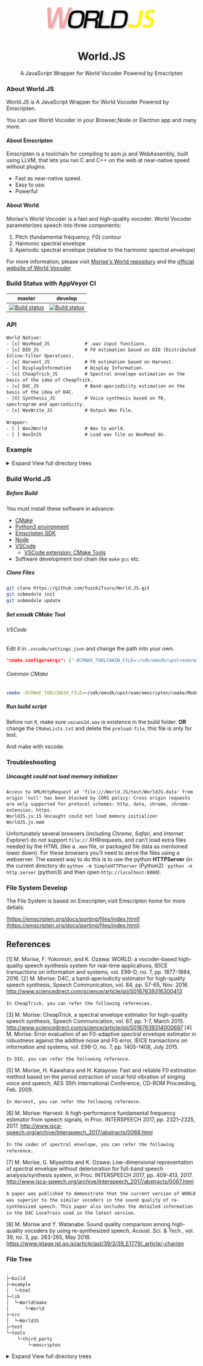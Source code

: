 <p align="center"><img width="300" src=".github/ScreenShots/logo.v3.png" alt="World.JS logo"></p>
<h1 align="center">World.JS</h1>
<p align="center">A JavaScript Wrapper for World Vocoder Powered by Emscripten</p>

### About World.JS

World.JS is A JavaScript Wrapper for World Vocoder Powered by Emscripten.

You can use World Vocoder in your Browser,Node or Electron app and many more.

####  About Emscripten
Emscripten is a toolchain for compiling to asm.js and WebAssembly, built using LLVM, that lets you run C and C++ on the web at near-native speed without plugins.
- Fast as near-native speed.
- Easy to use.
- Powerful

#### About World

Morise's World Vocoder is a fast and high-quality vocoder. World Vocoder parameterizes speech into three components:

1. Pitch (fundamental frequency, F0) contour
2. Harmonic spectral envelope
3. Aperiodic spectral envelope (relative to the harmonic spectral envelope)

For more information, please visit [Morise's World repository](https://github.com/mmorise/World) and the [official website of World Vocoder](http://www.kisc.meiji.ac.jp/~mmorise/world/english/)

### Build Status with AppVeyor CI
master | develop
---|---
[![Build status](https://ci.appveyor.com/api/projects/status/6vbge2p0q0mdshtc/branch/master?svg=true)](https://ci.appveyor.com/project/GloomyGhost-MosquitoCoil/world-js/branch/master)|[![Build status](https://ci.appveyor.com/api/projects/status/6vbge2p0q0mdshtc?svg=true)](https://ci.appveyor.com/project/GloomyGhost-MosquitoCoil/world-js)

### API
```
World Native:
- [x] WavRead_JS             # .wav input functions.
- [x] DIO_JS                 # F0 estimation based on DIO (Distributed Inline-filter Operation).
- [x] Harvest_JS             # F0 estimation based on Harvest.
- [x] DisplayInformation     # Display Information.
- [x] CheapTrick_JS          # Spectral envelope estimation on the basis of the idea of CheapTrick.
- [x] D4C_JS                 # Band-aperiodicity estimation on the basis of the idea of D4C.
- [X] Synthesis_JS           # Voice synthesis based on f0, spectrogram and aperiodicity.
- [x] WavWrite_JS            # Output Wav File.

Wrapper:
- [ ] Wav2World              # Wav to world.
- [ ] WavInJS                # Load wav file as WavRead do.
```
### Example

<details>
<summary>Expand View full directory trees</summary>

##### WavRead_JS

> .wav input functions

```html
<script src="WorldJS.js"></script> 

<script>
    let x = Module.WavRead_JS("vaiueo2d.wav");
    console.log(x);
    console.log(x.x);
    console.log(x.fs);
    console.log(x.nbit);
    console.log(x.x_length);
</script>
```

![](.github/ScreenShots/WavRead.png)

##### DIO_JS

> F0 estimation based on DIO (Distributed Inline-filter Operation).

```html
<script src="WorldJS.js"></script> 

<script>
    let x = Module.WavRead_JS("vaiueo2d.wav");
    let f0 = Module.Dio_JS(x.x,x.fs,2.0);
    console.log(x);
    console.log(f0);
</script>
```
![Dio](.github/ScreenShots/Dio.png)

##### Harvest_JS

> F0 estimation based on Harvest.

```html
<script src="WorldJS.js"></script> 

<script>
    let x = Module.WavRead_JS("vaiueo2d.wav");
    let f0 = Module.Harvest_JS(x.x,x.fs,2.0);
    console.log(x);
    console.log(f0);
</script>
```

![Harvest](.github/ScreenShots/Harvest.png)

##### DisplayInformation

> Display Information

```html
<script src="WorldJS.js"></script> 

<script>
    let x = Module.WavRead_JS("vaiueo2d.wav");
    Module.DisplayInformation(x.fs, x.nbit, x.x_length);
</script>
```

##### CheapTrick_JS

> Spectral envelope estimation on the basis of the idea of CheapTrick.

```html
<script src="WorldJS.js"></script> 

<script>
    let x = Module.WavRead_JS("vaiueo2d.wav");
    let f0 = Module.Dio_JS(x.x, x.fs, 2.0);
    Module.CheapTrick_JS(x.x, f0.f0, f0.time_axis, x.fs, 2.0);
</script>
```

![CheapTrick](.github/ScreenShots/CheapTrick.png)

##### D4C_JS

> Band-aperiodicity estimation on the basis of the idea of D4C.

```html
<script src="WorldJS.js"></script> 

<script>
    let x = Module.WavRead_JS("vaiueo2d.wav");
    let f0 = Module.Dio_JS(x.x, x.fs, 2.0);
    let sp = Module.CheapTrick_JS(x.x, f0.f0, f0.time_axis, x.fs, 2.0);
    Module.D4C_JS(x.x, f0.f0, f0.time_axis, sp.fft_size, x.fs, 2.0);
</script>
```

![D4C](.github/ScreenShots/D4C.png)

##### Synthesis_JS

> Voice synthesis based on f0, spectrogram and aperiodicity.

```html
<script src="WorldJS.js"></script> 

<script>
    let x = Module.WavRead_JS("vaiueo2d.wav");
    let f0 = Module.Dio_JS(x.x, x.fs, 2.0);
    let sp = Module.CheapTrick_JS(x.x, f0.f0, f0.time_axis, x.fs, 2.0);
    let ap = Module.D4C_JS(x.x, f0.f0, f0.time_axis, sp.fft_size, x.fs, 2.0);
    Module.Synthesis_JS(f0.f0, sp.spectral, ap.aperiodicity, sp.fft_size, x.fs, 2.0)
</script>
```

##### WavWrite_JS

> Output Wav File

```html
<script src="WorldJS.js"></script> 
<script>
    let x = Module.WavRead_JS("vaiueo2d.wav");
    Module.WavWrite_JS(x.x, x.fs, x.nbit, "out.wav")
</script>
```
![WavWrite](.github/ScreenShots/WavWrite.png)

</details>

### Build World.JS

##### Before Build

You must install these software in advance:

- [CMake](https://cmake.org/)
- [Python3 environment](https://www.python.org/)
- [Emscripten SDK](https://emscripten.org/)
- [Node](https://nodejs.org/)
- [VSCode](https://code.visualstudio.com/)
  - [VSCode extension: CMake Tools](https://marketplace.visualstudio.com/items?itemName=vector-of-bool.cmake-tools)
- Software development tool chain like `make` `gcc` etc.

##### Clone Files

```bash
git clone https://github.com/YuzukiTsuru/World.JS.git
git submodule init
git submodule update
```

##### Set emsdk CMake Tool

###### VSCode
Edit it in `.vscode/settings.json` and change the path into your own.

```json
"cmake.configureArgs": ["-DCMAKE_TOOLCHAIN_FILE=~/sdk/emsdk/upstream/emscripten/cmake/Modules/Platform/Emscripten.cmake"]
```
###### Common CMake
```bash
cmake -DCMAKE_TOOLCHAIN_FILE=~/sdk/emsdk/upstream/emscripten/cmake/Modules/Platform/Emscripten.cmake ..
```

##### Run build script

Before run it, make sure `vaiueo2d.wav` is existence in the build folder. **OR** change the `CMakeLists.txt` and delete the `preload-file`, this file is only for test.

And make with vscode.

### Troubleshooting

##### Uncaught could not load memory initializer

```
Access to XMLHttpRequest at 'file:///World.JS/test/WorldJS.data' from origin 'null' has been blocked by CORS policy: Cross origin requests are only supported for protocol schemes: http, data, chrome, chrome-extension, https.
WorldJS.js:15 Uncaught could not load memory initializer WorldJS.js.mem
```

Unfortunately several browsers (including *Chrome*, *Safari*, and *Internet Explorer*) do not support `file://` XHRrequests, and can’t load extra files needed by the HTML (like a `.mem` file, or packaged file data as mentioned lower down). For these browsers you’ll need to serve the files using a webserver. The easiest way to do this is to use the python **HTTPServer** (in the current directory do `python -m SimpleHTTPServer` (Python2)  ` python -m http.server` (python3) and then open `http://localhost:8000`).

### File System Develop

The File System is based on Emscripten,visit Emscripten home for more detials:

[https://emscripten.org/docs/porting/files/index.html](https://emscripten.org/docs/porting/files/index.html)

## References

[1] M. Morise, F. Yokomori, and K. Ozawa: WORLD: a vocoder-based high-quality speech synthesis system for real-time applications, IEICE transactions on information and systems, vol. E99-D, no. 7, pp. 1877-1884, 2016.
[2] M. Morise: D4C, a band-aperiodicity estimator for high-quality speech synthesis, Speech Communication, vol. 84, pp. 57-65, Nov. 2016. http://www.sciencedirect.com/science/article/pii/S0167639316300413

`In CheapTrick, you can refer the following references.`

[3] M. Morise: CheapTrick, a spectral envelope estimator for high-quality speech synthesis, Speech Communication, vol. 67, pp. 1-7, March 2015. http://www.sciencedirect.com/science/article/pii/S0167639314000697
[4] M. Morise: Error evaluation of an F0-adaptive spectral envelope estimator in robustness against the additive noise and F0 error, IEICE transactions on information and systems, vol. E98-D, no. 7, pp. 1405-1408, July 2015.

`In DIO, you can refer the following reference.`

[5] M. Morise, H. Kawahara and H. Katayose: Fast and reliable F0 estimation method based on the period extraction of vocal fold vibration of singing voice and speech, AES 35th International Conference, CD-ROM Proceeding, Feb. 2009.

`In Harvest, you can refer the following reference.`

[6] M. Morise: Harvest: A high-performance fundamental frequency estimator from speech signals, in Proc. INTERSPEECH 2017, pp. 2321–2325, 2017. http://www.isca-speech.org/archive/Interspeech_2017/abstracts/0068.html

`In the codec of spectral envelope, you can refer the following reference.`

[7] M. Morise, G. Miyashita and K. Ozawa: Low-dimensional representation of spectral envelope without deterioration for full-band speech analysis/synthesis system, in Proc. INTERSPEECH 2017, pp. 409-413, 2017. http://www.isca-speech.org/archive/Interspeech_2017/abstracts/0067.html

`A paper was published to demonstrate that the current version of WORLD was superior to the similar vocoders in the sound quality of re-synthesized speech. This paper also includes the detailed information in the D4C LoveTrain used in the latest version.`

[8] M. Morise and Y. Watanabe: Sound quality comparison among high-quality vocoders by using re-synthesized speech, Acoust. Sci. & Tech., vol. 39, no. 3, pp. 263-265, May 2018. https://www.jstage.jst.go.jp/article/ast/39/3/39_E1779/_article/-char/en


### File Tree 

```Text
.
├─build
├─example
│  └─html
├─lib
│  └─WorldCmake
│      └─World
├─src
│  └─WorldJS
├─test
└─tools
    └─third_party
        └─emscripten
```



<details>
<summary>Expand View full directory trees</summary>
<pre><code>.
├─.vscode
├─build
├─example
│  └─html
├─lib
│  └─WorldCmake
│      └─World
│          ├─build
│          ├─doc
│          ├─examples
│          │  ├─analysis_synthesis
│          │  ├─codec_test
│          │  └─parameter_io
│          ├─src
│          │  └─world
│          ├─test
│          ├─tools
│          └─visualstudio
│              └─win
├─src
│  └─WorldJS
├─test
└─tools
    └─third_party
        └─emscripten
            ├─.circleci
            ├─cmake
            │  └─Modules
            │      └─Platform
            ├─docs
            ├─media
            ├─site
            │  ├─build
            │  │  └─text
            │  │      └─docs
            │  │          └─tools_reference
            │  └─source
            │      ├─docs
            │      │  ├─api_reference
            │      │  ├─building_from_source
            │      │  ├─compiling
            │      │  ├─contributing
            │      │  ├─debugging
            │      │  ├─getting_started
            │      │  ├─introducing_emscripten
            │      │  ├─optimizing
            │      │  ├─porting
            │      │  │  ├─connecting_cpp_and_javascript
            │      │  │  ├─files
            │      │  │  ├─guidelines
            │      │  │  └─multimedia_and_graphics
            │      │  ├─site
            │      │  └─tools_reference
            │      ├─_static
            │      └─_themes
            │          └─emscripten_sphinx_rtd_theme
            │              └─static
            │                  ├─css
            │                  ├─fonts
            │                  └─js
            ├─src
            │  └─embind
            ├─system
            │  ├─bin
            │  ├─include
            │  │  ├─AL
            │  │  ├─compat
            │  │  │  └─sys
            │  │  ├─EGL
            │  │  ├─emscripten
            │  │  ├─GL
            │  │  ├─GLES
            │  │  ├─GLES2
            │  │  ├─GLES3
            │  │  ├─GLFW
            │  │  ├─KHR
            │  │  ├─libc
            │  │  │  ├─arpa
            │  │  │  ├─net
            │  │  │  ├─netinet
            │  │  │  ├─netpacket
            │  │  │  ├─scsi
            │  │  │  └─sys
            │  │  ├─libcxx
            │  │  │  ├─experimental
            │  │  │  ├─ext
            │  │  │  └─support
            │  │  │      ├─android
            │  │  │      ├─fuchsia
            │  │  │      ├─ibm
            │  │  │      ├─musl
            │  │  │      ├─newlib
            │  │  │      ├─solaris
            │  │  │      ├─win32
            │  │  │      └─xlocale
            │  │  ├─SDL
            │  │  ├─SSE
            │  │  ├─uuid
            │  │  └─X11
            │  │      └─extensions
            │  ├─lib
            │  │  ├─compiler-rt
            │  │  │  └─lib
            │  │  │      └─builtins
            │  │  ├─embind
            │  │  ├─fetch
            │  │  ├─html5
            │  │  ├─libc
            │  │  │  └─musl
            │  │  │      ├─arch
            │  │  │      │  └─emscripten
            │  │  │      │      └─bits
            │  │  │      ├─dist
            │  │  │      ├─ldso
            │  │  │      └─src
            │  │  │          ├─aio
            │  │  │          ├─compat-emscripten
            │  │  │          ├─complex
            │  │  │          ├─conf
            │  │  │          ├─crypt
            │  │  │          ├─ctype
            │  │  │          ├─dirent
            │  │  │          ├─env
            │  │  │          ├─errno
            │  │  │          ├─exit
            │  │  │          ├─fcntl
            │  │  │          ├─fenv
            │  │  │          │  ├─armebhf
            │  │  │          │  ├─armhf
            │  │  │          │  ├─mips-sf
            │  │  │          │  ├─mipsel-sf
            │  │  │          │  ├─sh-nofpu
            │  │  │          │  └─sheb-nofpu
            │  │  │          ├─internal
            │  │  │          ├─ipc
            │  │  │          ├─ldso
            │  │  │          ├─legacy
            │  │  │          ├─linux
            │  │  │          ├─locale
            │  │  │          ├─math
            │  │  │          │  ├─armebhf
            │  │  │          │  └─armhf
            │  │  │          ├─misc
            │  │  │          ├─mman
            │  │  │          ├─mq
            │  │  │          ├─multibyte
            │  │  │          ├─network
            │  │  │          ├─passwd
            │  │  │          ├─prng
            │  │  │          ├─process
            │  │  │          ├─regex
            │  │  │          ├─sched
            │  │  │          ├─search
            │  │  │          ├─select
            │  │  │          ├─setjmp
            │  │  │          │  ├─mips-sf
            │  │  │          │  ├─mipsel-sf
            │  │  │          │  ├─sh-nofpu
            │  │  │          │  └─sheb-nofpu
            │  │  │          ├─signal
            │  │  │          ├─stat
            │  │  │          ├─stdio
            │  │  │          ├─stdlib
            │  │  │          ├─string
            │  │  │          │  ├─armel
            │  │  │          │  └─armhf
            │  │  │          ├─temp
            │  │  │          ├─termios
            │  │  │          ├─thread
            │  │  │          ├─time
            │  │  │          └─unistd
            │  │  ├─libcxx
            │  │  │  ├─experimental
            │  │  │  │  └─filesystem
            │  │  │  ├─include
            │  │  │  └─support
            │  │  │      ├─runtime
            │  │  │      ├─solaris
            │  │  │      └─win32
            │  │  ├─libcxxabi
            │  │  │  ├─include
            │  │  │  │  └─mach-o
            │  │  │  ├─lib
            │  │  │  └─src
            │  │  │      └─Unwind
            │  │  ├─pkgconfig
            │  │  └─pthread
            │  └─local
            │      └─include
            ├─tests
            │  ├─asmfs
            │  ├─box2d
            │  │  ├─Box2D
            │  │  │  ├─Collision
            │  │  │  │  └─Shapes
            │  │  │  ├─Common
            │  │  │  ├─Dynamics
            │  │  │  │  ├─Contacts
            │  │  │  │  └─Joints
            │  │  │  └─Rope
            │  │  ├─Build
            │  │  │  ├─vs2010
            │  │  │  └─xcode4
            │  │  │      └─Box2D.xcodeproj
            │  │  │          └─project.xcworkspace
            │  │  ├─freeglut
            │  │  ├─glui
            │  │  ├─HelloWorld
            │  │  └─Testbed
            │  │      ├─Framework
            │  │      └─Tests
            │  ├─browser
            │  ├─bullet
            │  │  ├─Demos
            │  │  │  ├─Benchmarks
            │  │  │  └─HelloWorld
            │  │  ├─Extras
            │  │  │  ├─ConvexDecomposition
            │  │  │  └─glui
            │  │  │      └─GL
            │  │  ├─lib
            │  │  └─src
            │  │      ├─BulletCollision
            │  │      │  ├─BroadphaseCollision
            │  │      │  ├─CollisionDispatch
            │  │      │  ├─CollisionShapes
            │  │      │  ├─Gimpact
            │  │      │  ├─ibmsdk
            │  │      │  └─NarrowPhaseCollision
            │  │      ├─BulletDynamics
            │  │      │  ├─Character
            │  │      │  ├─ConstraintSolver
            │  │      │  ├─Dynamics
            │  │      │  ├─ibmsdk
            │  │      │  └─Vehicle
            │  │      ├─BulletMultiThreaded
            │  │      │  ├─GpuSoftBodySolvers
            │  │      │  │  ├─CPU
            │  │      │  │  ├─DX11
            │  │      │  │  │  └─HLSL
            │  │      │  │  └─OpenCL
            │  │      │  │      ├─AMD
            │  │      │  │      ├─Apple
            │  │      │  │      ├─MiniCL
            │  │      │  │      ├─NVidia
            │  │      │  │      ├─OpenCLC
            │  │      │  │      └─OpenCLC10
            │  │      │  ├─SpuNarrowPhaseCollisionTask
            │  │      │  └─SpuSampleTask
            │  │      ├─BulletSoftBody
            │  │      ├─ibmsdk
            │  │      ├─LinearMath
            │  │      │  └─ibmsdk
            │  │      ├─MiniCL
            │  │      │  └─MiniCLTask
            │  │      └─vectormath
            │  │          ├─scalar
            │  │          └─sse
            │  ├─cases
            │  ├─cmake
            │  │  ├─cmake_with_emval
            │  │  ├─cpp_lib
            │  │  ├─emscripten_version
            │  │  ├─static_lib
            │  │  ├─stdproperty
            │  │  ├─target_html
            │  │  ├─target_js
            │  │  └─target_library
            │  ├─core
            │  ├─cstdio
            │  ├─ctype
            │  ├─cube2hash
            │  ├─cubescript
            │  ├─debugger
            │  ├─dirent
            │  ├─embind
            │  ├─emmake
            │  ├─emscripten_log
            │  ├─enet
            │  │  ├─docs
            │  │  ├─include
            │  │  │  └─enet
            │  │  └─m4
            │  ├─env
            │  ├─fcntl
            │  ├─fcntl-misc
            │  ├─fcntl-open
            │  ├─fetch
            │  ├─filesystem
            │  ├─freealut
            │  │  ├─admin
            │  │  │  ├─autotools
            │  │  │  │  └─m4
            │  │  │  ├─CMakeModules
            │  │  │  ├─pkgconfig
            │  │  │  ├─RPM
            │  │  │  ├─VisualStudio6
            │  │  │  │  ├─alut
            │  │  │  │  ├─hello_world
            │  │  │  │  └─playfile
            │  │  │  └─VisualStudioDotNET
            │  │  │      ├─alut
            │  │  │      ├─hello_world
            │  │  │      └─playfile
            │  │  ├─doc
            │  │  ├─examples
            │  │  ├─include
            │  │  │  └─AL
            │  │  ├─src
            │  │  └─test_suite
            │  ├─freetype
            │  │  ├─builds
            │  │  │  └─unix
            │  │  ├─docs
            │  │  ├─include
            │  │  │  └─freetype
            │  │  │      ├─config
            │  │  │      └─internal
            │  │  │          └─services
            │  │  ├─objs
            │  │  └─src
            │  │      ├─autofit
            │  │      ├─base
            │  │      ├─bdf
            │  │      ├─cache
            │  │      ├─cff
            │  │      ├─cid
            │  │      ├─gxvalid
            │  │      ├─gzip
            │  │      ├─lzw
            │  │      ├─otvalid
            │  │      ├─pcf
            │  │      ├─pfr
            │  │      ├─psaux
            │  │      ├─pshinter
            │  │      ├─psnames
            │  │      ├─raster
            │  │      ├─sfnt
            │  │      ├─smooth
            │  │      ├─tools
            │  │      │  ├─docmaker
            │  │      │  └─ftrandom
            │  │      ├─truetype
            │  │      ├─type1
            │  │      ├─type42
            │  │      └─winfonts
            │  ├─fs
            │  ├─fuzz
            │  │  └─include
            │  ├─glbook
            │  │  ├─Chapter_10
            │  │  │  └─MultiTexture
            │  │  ├─Chapter_11
            │  │  │  ├─Multisample
            │  │  │  └─Stencil_Test
            │  │  ├─Chapter_13
            │  │  │  └─ParticleSystem
            │  │  ├─Chapter_15
            │  │  │  └─Hello_Triangle_KD
            │  │  ├─Chapter_2
            │  │  │  └─Hello_Triangle
            │  │  ├─Chapter_8
            │  │  │  └─Simple_VertexShader
            │  │  ├─Chapter_9
            │  │  │  ├─MipMap2D
            │  │  │  ├─Simple_Texture2D
            │  │  │  ├─Simple_TextureCubemap
            │  │  │  └─TextureWrap
            │  │  └─Common
            │  ├─hyperbolic
            │  ├─include_test
            │  ├─interop
            │  ├─langinfo
            │  ├─lua
            │  │  ├─doc
            │  │  └─src
            │  ├─lzma
            │  │  └─lzma
            │  ├─math
            │  ├─module
            │  ├─Module-exports
            │  ├─msvc10
            │  ├─nbody-java
            │  ├─netinet
            │  ├─openjpeg
            │  │  ├─CMake
            │  │  ├─codec
            │  │  ├─common
            │  │  ├─doc
            │  │  │  └─man
            │  │  │      ├─man1
            │  │  │      └─man3
            │  │  └─libopenjpeg
            │  ├─optimizer
            │  ├─other
            │  │  ├─fd_closed
            │  │  ├─ioctl
            │  │  │  └─window_size
            │  │  ├─malloc_implicit
            │  │  ├─unlink
            │  │  ├─wasm_sourcemap
            │  │  └─wasm_sourcemap_dead
            │  ├─parseInt
            │  ├─poppler
            │  │  ├─cmake
            │  │  │  └─modules
            │  │  ├─cpp
            │  │  │  └─tests
            │  │  ├─fofi
            │  │  ├─fontconfig
            │  │  ├─glib
            │  │  │  ├─demo
            │  │  │  └─reference
            │  │  │      └─html
            │  │  ├─goo
            │  │  ├─m4
            │  │  ├─poppler
            │  │  ├─qt
            │  │  ├─qt4
            │  │  │  ├─demos
            │  │  │  ├─src
            │  │  │  └─tests
            │  │  ├─splash
            │  │  ├─test
            │  │  └─utils
            │  ├─printf
            │  ├─pthread
            │  ├─python
            │  ├─qsort
            │  ├─return64bit
            │  ├─scons
            │  ├─sockets
            │  │  ├─p2p
            │  │  │  ├─broker
            │  │  │  └─client
            │  │  └─ws
            │  │      └─lib
            │  ├─sounds
            │  ├─sqlite
            │  ├─stat
            │  ├─stdio
            │  ├─systypes
            │  ├─termios
            │  ├─test_whole_archive
            │  ├─time
            │  ├─unistd
            │  ├─utime
            │  ├─uuid
            │  ├─va_arg
            │  ├─wasm
            │  ├─webidl
            │  └─zlib
            ├─third_party
            │  ├─closure-compiler
            │  │  ├─browser-externs
            │  │  └─node-externs
            │  ├─jni
            │  ├─lzma.js
            │  │  └─lzip
            │  ├─ply
            │  │  ├─doc
            │  │  ├─example
            │  │  │  ├─ansic
            │  │  │  ├─BASIC
            │  │  │  ├─calc
            │  │  │  ├─calcdebug
            │  │  │  ├─classcalc
            │  │  │  ├─closurecalc
            │  │  │  ├─GardenSnake
            │  │  │  ├─hedit
            │  │  │  ├─newclasscalc
            │  │  │  ├─optcalc
            │  │  │  ├─unicalc
            │  │  │  └─yply
            │  │  ├─ply
            │  │  └─test
            │  └─websockify
            │      ├─docs
            │      ├─include
            │      │  └─web-socket-js
            │      ├─other
            │      │  └─js
            │      ├─tests
            │      ├─websockify
            │      └─Windows
            │          └─noVNC Websocket Service Project
            │              └─Properties
            └─tools
                ├─debug
                ├─eliminator
                │  └─node_modules
                │      ├─.bin
                │      └─uglify-js
                │          ├─bin
                │          ├─lib
                │          ├─test
                │          │  └─unit
                │          │      └─compress
                │          │          ├─expected
                │          │          └─test
                │          └─tmp
                ├─experimental
                ├─node_modules
                │  └─source-map
                │      └─lib
                ├─optimizer
                ├─ports
                ├─scons
                │  └─site_scons
                │      └─site_tools
                │          └─emscripten
                └─source-maps
</pre></code></details>
